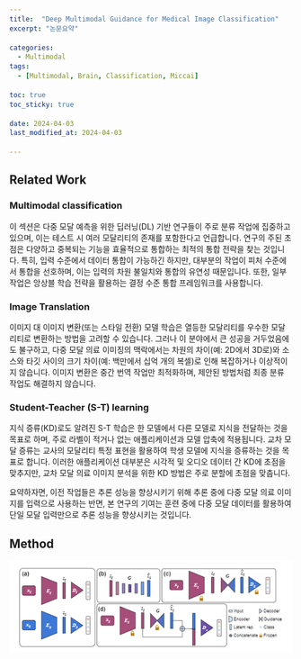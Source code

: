 ```yaml
---
title:  "Deep Multimodal Guidance for Medical Image Classification" 
excerpt: "논문요약"

categories:
  - Multimodal
tags:
  - [Multimodal, Brain, Classification, Miccai]

toc: true
toc_sticky: true
 
date: 2024-04-03
last_modified_at: 2024-04-03

---
```


## Related Work 

### Multimodal classification

이 섹션은 다중 모달 예측을 위한 딥러닝(DL) 기반 연구들이 주로 분류 작업에 집중하고 있으며, 이는 테스트 시 여러 모달리티의 존재를 포함한다고 언급합니다. 연구의 주된 초점은 다양하고 중복되는 기능을 효율적으로 통합하는 최적의 통합 전략을 찾는 것입니다. 특히, 입력 수준에서 데이터 통합이 가능하긴 하지만, 대부분의 작업이 피처 수준에서 통합을 선호하며, 이는 입력의 차원 불일치와 통합의 유연성 때문입니다. 또한, 일부 작업은 앙상블 학습 전략을 활용하는 결정 수준 통합 프레임워크를 사용합니다.

### Image Translation

 이미지 대 이미지 변환(또는 스타일 전환) 모델 학습은 열등한 모달리티를 우수한 모달리티로 변환하는 방법을 고려할 수 있습니다. 그러나 이 분야에서 큰 성공을 거두었음에도 불구하고, 다중 모달 의료 이미징의 맥락에서는 차원의 차이(예: 2D에서 3D로)와 소스와 타깃 사이의 크기 차이(예: 백만에서 십억 개의 복셀)로 인해 복잡하거나 이상적이지 않습니다. 이미지 변환은 중간 번역 작업만 최적화하며, 제안된 방법처럼 최종 분류 작업도 해결하지 않습니다.

### Student-Teacher (S-T) learning
 
지식 증류(KD)로도 알려진 S-T 학습은 한 모델에서 다른 모델로 지식을 전달하는 것을 목표로 하며, 주로 라벨이 적거나 없는 애플리케이션과 모델 압축에 적용됩니다. 교차 모달 증류는 교사의 모달리티 특정 표현을 활용하여 학생 모델에 지식을 증류하는 것을 목표로 합니다. 이러한 애플리케이션 대부분은 시각적 및 오디오 데이터 간 KD에 초점을 맞추지만, 교차 모달 의료 이미지 분석을 위한 KD 방법은 주로 분할에 초점을 맞춥니다.

요약하자면, 이전 작업들은 추론 성능을 향상시키기 위해 추론 중에 다중 모달 의료 이미지를 입력으로 사용하는 반면, 본 연구의 기여는 훈련 중에 다중 모달 데이터를 활용하여 단일 모달 입력만으로 추론 성능을 향상시키는 것입니다.

## Method 

![deep multimodal guidance](/assets/images/paper/multimodal/deep_multimodal_guidance.png)